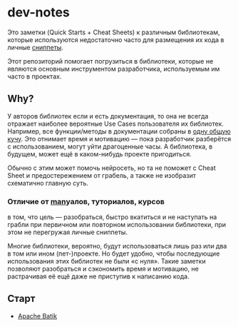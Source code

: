 # dev-notes

Это заметки (Quick Starts + Cheat Sheets) к различным библиотекам, которые
используются недостаточно часто для размещения их кода в личные
[сниппеты](https://ru.wikipedia.org/wiki/Сниппет).

Этот репозиторий помогает погрузиться в библиотеки, которые не являются основным
инструментом разработчика, используемым им часто в проектах.

## Why?

У авторов библиотек если и есть документация, то она не всегда отражает наиболее
вероятные Use Cases пользователя их библиотек. Например, все функции/методы в
документации собраны в [одну общую кучу](https://ru.wikipedia.org/wiki/Javadoc).
Это отнимает время и мотивацию — пока разработчик разберётся с использованием,
могут уйти драгоценные часы. А библиотека, в будущем, может ещё в каком-нибудь
проекте пригодиться.

Обычно с этим может помочь нейросеть, но та не поможет с Cheat Sheet и
предостережением от грабель, а также не изобразит схематично главную суть.

### Отличие от [man](https://en.wikipedia.org/wiki/Man_page)уалов, туториалов, курсов

в том, что цель — разобраться, быстро вкатиться и не наступать на грабли
при первичном или повторном использовании библиотеки, при этом не перегружая
личные сниппеты.

Многие библиотеки, вероятно, будут использоваться лишь раз или два в том
или ином (пет-)проекте. Но будет удобно, чтобы последующие использования этих
библиотек не были «с нуля». Такие заметки позволяют разобраться и сэкономить
время и мотивацию, не растрачивая её ещё даже не приступив к написанию кода.

## Старт

* [Apache Batik](./src/batik/README.md)
